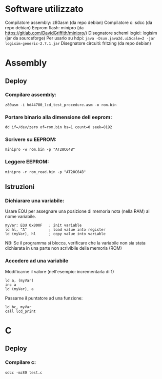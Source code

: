 # Software utilizzato
Compilatore assembly: z80asm (da repo debian)
Compilatore c: sdcc (da repo debian)
Eeprom flash: minipro (da https://gitlab.com/DavidGriffith/minipro/)
Disegnatore schemi logici: logisim (jar da sourceforge)
    Per usarlo su hdpi: `java -Dsun.java2d.uiScale=2 -jar logisim-generic-2.7.1.jar`
Disegnatore circuiti: fritzing (da repo debian)

# Assembly
## Deploy
### Compilare assembly:
`z80asm -i hd44780_lcd_test_procedure.asm -o rom.bin`
### Portare binario alla dimensione dell eeprom:
`dd if=/dev/zero of=rom.bin bs=1 count=0 seek=8192`
### Scrivere su EEPROM:
`minipro -w rom.bin -p "AT28C64B"`
### Leggere EEPROM:
`minipro -r rom_read.bin -p "AT28C64B"`
## Istruzioni
### Dichiarare una variabile:
Usare EQU per assegnare una posizione di memoria nota (nella RAM) al nome variabile.
```
myVar: EQU 0x800F   ; init variable
ld hl, "A"          ; load value into register
ld (myVar), hl      ; copy value into variable
```
NB: Se il programma si blocca, verificare che la variabile non sia stata dichiarata in una parte non scrivibile della memoria (ROM)
### Accedere ad una variabile
Modificarne il valore (nell'esempio: incrementarla di 1)
```
ld a, (myVar)
inc a
ld (myVar), a
```
Passarne il puntatore ad una funzione:
```
ld bc, myVar
call lcd_print
```

# C
## Deploy
### Compilare c:
`sdcc -mz80 test.c`

